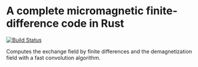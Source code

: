 # A complete micromagnetic finite-difference code in Rust
[![Build Status](https://travis-ci.com/disDeal/fidmag_rs.svg?branch=master)](https://travis-ci.com/disDeal/fidmag_rs)

Computes the exchange field by finite differences and the demagnetization field with a fast convolution algorithm.